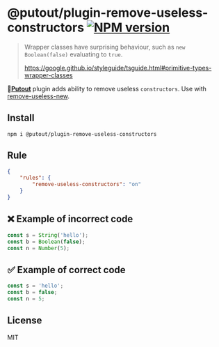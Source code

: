# @putout/plugin-remove-useless-constructors [![NPM version][NPMIMGURL]][NPMURL]

[NPMIMGURL]: https://img.shields.io/npm/v/@putout/plugin-remove-useless-constructors.svg?style=flat&longCache=true
[NPMURL]: https://npmjs.org/package/@putout/plugin-remove-useless-constructors "npm"

> Wrapper classes have surprising behaviour, such as `new Boolean(false)` evaluating to `true`.
>
> https://google.github.io/styleguide/tsguide.html#primitive-types-wrapper-classes

🐊[**Putout**](https://github.com/coderaiser/putout) plugin adds ability to remove useless `constructors`. Use with [remove-useless-new](https://github.com/coderaiser/putout/tree/master/packages/plugin-remove-useless-new#readme).

## Install

```
npm i @putout/plugin-remove-useless-constructors
```

## Rule

```json
{
    "rules": {
        "remove-useless-constructors": "on"
    }
}
```

## ❌ Example of incorrect code

```js
const s = String('hello');
const b = Boolean(false);
const n = Number(5);

```

## ✅ Example of correct code

```js
const s = 'hello';
const b = false;
const n = 5;
```

## License

MIT
